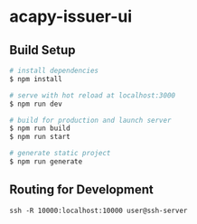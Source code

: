# acapy-issuer-ui



## Build Setup

```bash
# install dependencies
$ npm install

# serve with hot reload at localhost:3000
$ npm run dev

# build for production and launch server
$ npm run build
$ npm run start

# generate static project
$ npm run generate
```

## Routing for Development
```
ssh -R 10000:localhost:10000 user@ssh-server
```
